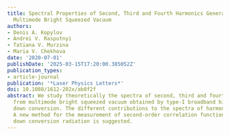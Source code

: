 ```yaml
---
title: Spectral Properties of Second, Third and Fourth Harmonics Generation from Broadband
  Multimode Bright Squeezed Vacuum
authors:
- Denis A. Kopylov
- Andrei V. Rasputnyi
- Tatiana V. Murzina
- Maria V. Chekhova
date: '2020-07-01'
publishDate: '2025-03-15T17:20:00.385052Z'
publication_types:
- article-journal
publication: '*Laser Physics Letters*'
doi: 10.1088/1612-202x/ab8f2f
abstract: We study theoretically the spectra of second, third and fourth harmonics
  from multimode bright squeezed vacuum obtained by type-I broadband high-gain parametric
  down conversion. The different contributions to the spectra of harmonics are analyzed.
  A new method for the measurement of second-order correlation function of parametric
  down conversion radiation is suggested.
---
```

